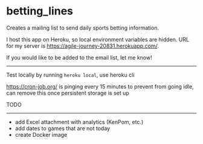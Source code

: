 # betting_lines
Creates a mailing list to send daily sports betting information.

I host this app on Heroku, so local environment variables are hidden. URL for my server is <a>https://agile-journey-20831.herokuapp.com/<a>.
  
If you would like to be added to the email list, let me know!
  
  ------------------
  

Test locally by running ```heroku local```, use heroku cli

https://cron-job.org/ is pinging every 15 minutes to prevent from going idle, can remove this once persistent storage is set up

TODO 

-------------------

- add Excel attachment with analytics (KenPom, etc.)
- add dates to games that are not today
- create Docker image
